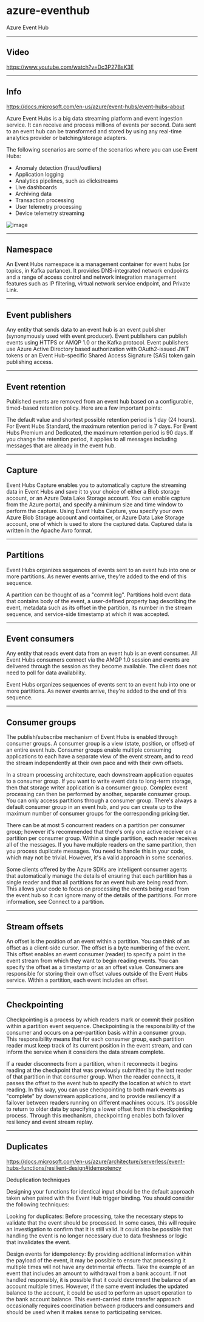 # azure-eventhub
Azure Event Hub

-------
Video
-------

https://www.youtube.com/watch?v=Dc3P27BsK3E

-------
Info
-------

https://docs.microsoft.com/en-us/azure/event-hubs/event-hubs-about

Azure Event Hubs is a big data streaming platform and event ingestion service. It can receive and process millions of events per second. Data sent to an event hub can be transformed and stored by using any real-time analytics provider or batching/storage adapters.

The following scenarios are some of the scenarios where you can use Event Hubs:

* Anomaly detection (fraud/outliers)
* Application logging
* Analytics pipelines, such as clickstreams
* Live dashboards
* Archiving data
* Transaction processing
* User telemetry processing
* Device telemetry streaming

![image](https://user-images.githubusercontent.com/38502893/169323052-d9db73a0-88ae-4dea-8404-813d502cd83a.png)

-------
Namespace
-------

An Event Hubs namespace is a management container for event hubs (or topics, in Kafka parlance). It provides DNS-integrated network endpoints and a range of access control and network integration management features such as IP filtering, virtual network service endpoint, and Private Link.

-------
Event publishers
-------

Any entity that sends data to an event hub is an event publisher (synonymously used with event producer). Event publishers can publish events using HTTPS or AMQP 1.0 or the Kafka protocol. Event publishers use Azure Active Directory based authorization with OAuth2-issued JWT tokens or an Event Hub-specific Shared Access Signature (SAS) token gain publishing access.

-------
Event retention
-------

Published events are removed from an event hub based on a configurable, timed-based retention policy. Here are a few important points:

The default value and shortest possible retention period is 1 day (24 hours).
For Event Hubs Standard, the maximum retention period is 7 days.
For Event Hubs Premium and Dedicated, the maximum retention period is 90 days.
If you change the retention period, it applies to all messages including messages that are already in the event hub.

-------
Capture
-------

Event Hubs Capture enables you to automatically capture the streaming data in Event Hubs and save it to your choice of either a Blob storage account, or an Azure Data Lake Storage account. You can enable capture from the Azure portal, and specify a minimum size and time window to perform the capture. Using Event Hubs Capture, you specify your own Azure Blob Storage account and container, or Azure Data Lake Storage account, one of which is used to store the captured data. Captured data is written in the Apache Avro format.

-------
Partitions
-------

Event Hubs organizes sequences of events sent to an event hub into one or more partitions. As newer events arrive, they're added to the end of this sequence.

A partition can be thought of as a "commit log". Partitions hold event data that contains body of the event, a user-defined property bag describing the event, metadata such as its offset in the partition, its number in the stream sequence, and service-side timestamp at which it was accepted.

-------
Event consumers
-------

Any entity that reads event data from an event hub is an event consumer. All Event Hubs consumers connect via the AMQP 1.0 session and events are delivered through the session as they become available. The client does not need to poll for data availability.

Event Hubs organizes sequences of events sent to an event hub into one or more partitions. As newer events arrive, they're added to the end of this sequence.

-------
Consumer groups
-------

The publish/subscribe mechanism of Event Hubs is enabled through consumer groups. A consumer group is a view (state, position, or offset) of an entire event hub. Consumer groups enable multiple consuming applications to each have a separate view of the event stream, and to read the stream independently at their own pace and with their own offsets.

In a stream processing architecture, each downstream application equates to a consumer group. If you want to write event data to long-term storage, then that storage writer application is a consumer group. Complex event processing can then be performed by another, separate consumer group. You can only access partitions through a consumer group. There's always a default consumer group in an event hub, and you can create up to the maximum number of consumer groups for the corresponding pricing tier.

There can be at most 5 concurrent readers on a partition per consumer group; however it's recommended that there's only one active receiver on a partition per consumer group. Within a single partition, each reader receives all of the messages. If you have multiple readers on the same partition, then you process duplicate messages. You need to handle this in your code, which may not be trivial. However, it's a valid approach in some scenarios.

Some clients offered by the Azure SDKs are intelligent consumer agents that automatically manage the details of ensuring that each partition has a single reader and that all partitions for an event hub are being read from. This allows your code to focus on processing the events being read from the event hub so it can ignore many of the details of the partitions. For more information, see Connect to a partition.

-------
Stream offsets
-------

An offset is the position of an event within a partition. You can think of an offset as a client-side cursor. The offset is a byte numbering of the event. This offset enables an event consumer (reader) to specify a point in the event stream from which they want to begin reading events. You can specify the offset as a timestamp or as an offset value. Consumers are responsible for storing their own offset values outside of the Event Hubs service. Within a partition, each event includes an offset.

-------
Checkpointing
-------

Checkpointing is a process by which readers mark or commit their position within a partition event sequence. Checkpointing is the responsibility of the consumer and occurs on a per-partition basis within a consumer group. This responsibility means that for each consumer group, each partition reader must keep track of its current position in the event stream, and can inform the service when it considers the data stream complete.

If a reader disconnects from a partition, when it reconnects it begins reading at the checkpoint that was previously submitted by the last reader of that partition in that consumer group. When the reader connects, it passes the offset to the event hub to specify the location at which to start reading. In this way, you can use checkpointing to both mark events as "complete" by downstream applications, and to provide resiliency if a failover between readers running on different machines occurs. It's possible to return to older data by specifying a lower offset from this checkpointing process. Through this mechanism, checkpointing enables both failover resiliency and event stream replay.

-------
Duplicates
-------

https://docs.microsoft.com/en-us/azure/architecture/serverless/event-hubs-functions/resilient-design#idempotency

Deduplication techniques

Designing your functions for identical input should be the default approach taken when paired with the Event Hub trigger binding. You should consider the following techniques:

Looking for duplicates: Before processing, take the necessary steps to validate that the event should be processed. In some cases, this will require an investigation to confirm that it is still valid. It could also be possible that handling the event is no longer necessary due to data freshness or logic that invalidates the event.

Design events for idempotency: By providing additional information within the payload of the event, it may be possible to ensure that processing it multiple times will not have any detrimental effects. Take the example of an event that includes an amount to withdrawal from a bank account. If not handled responsibly, it is possible that it could decrement the balance of an account multiple times. However, if the same event includes the updated balance to the account, it could be used to perform an upsert operation to the bank account balance. This event-carried state transfer approach occasionally requires coordination between producers and consumers and should be used when it makes sense to participating services.

